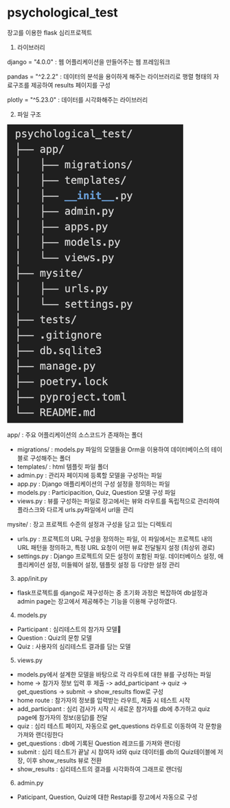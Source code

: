 # psychological_test
장고를 이용한 flask 심리프로젝트 

1. 라이브러리

django = "4.0.0" : 웹 어플리케이션을 만들어주는 웹 프레임워크

pandas = "^2.2.2" : 데이터의 분석을 용이하게 해주는 라이브러리로 행렬 형태의 자료구조를 제공하여 results 페이지를 구성

plotly = "^5.23.0" : 데이터를 시각화해주는 라이브러리

2. 파일 구조

![alt text](image.png)

app/ : 주요 어플리케이션의 소스코드가 존재하는 폴더
- migrations/ : models.py 파일의 모델들을 Orm을 이용하여 데이터베이스의 테이블로 구성해주는 폴더
- templates/ : html 템플릿 파일 폴더
- admin.py : 관리자 페이지에 등록할 모델을 구성하는 파일
- app.py : Django 애플리케이션의 구성 설정을 정의하는 파일
- models.py : Participacition, Quiz, Question 모델 구성 파일
- views.py : 뷰를 구성하는 파일로 장고에서는 뷰와 라우트를 독립적으로 관리하여 플라스크와 다르게 urls.py파일에서 url을 관리

mysite/ : 장고 프로젝트 수준의 설정과 구성을 담고 있는 디렉토리
- urls.py : 프로젝트의 URL 구성을 정의하는 파일, 이 파일에서는 프로젝트 내의 URL 패턴을 정의하고, 특정 URL 요청이 어떤 뷰로 전달될지 설정 (최상위 경로)
- settings.py : Django 프로젝트의 모든 설정이 포함된 파일. 데이터베이스 설정, 애플리케이션 설정, 미들웨어 설정, 템플릿 설정 등 다양한 설정 관리


3. app/init.py
- flask프로젝트를 django로 재구성하는 중 초기화 과정은 복잡하여 db설정과 admin page는 장고에서 제공해주는 기능을 이용해 구성하였다.


4. models.py
- Participant : 심리테스트의 참가자 모델
- Question : Quiz의 문항 모델
- Quiz : 사용자의 심리테스트 결과를 담는 모델


5. views.py
- models.py에서 설계한 모델을 바탕으로 각 라우트에 대한 뷰를 구성하는 파일
- home -> 참가자 정보 입력 후 제출 -> add_participant -> quiz -> get_questions -> submit -> show_results flow로 구성
- home route : 참가자의 정보를 입력받는 라우트, 제출 시 테스트 시작
- add_participant : 심리 검사가 시작 시 새로운 참가자를 db에 추가하고 quiz page에 참가자의 정보(응답)를 전달
- quiz : 심리 테스트 페이지, 자동으로 get_questions 라우트로 이동하여 각 문항을 가져와 랜더링한다
- get_questions : db에 기록된 Question 레코드를 가져와 랜더링
- submit : 심리 테스트가 끝날 시 참여자 id와 quiz 데이터를 db의 Quiz테이블에 저장, 이후 show_results 뷰로 전환
- show_results : 심리테스트의 결과를 시각화하여 그래프로 랜더링


6. admin.py
- Paticipant, Question, Quiz에 대한 Restapi를 장고에서 자동으로 구성